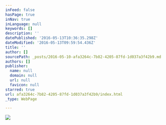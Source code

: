 ```yaml
---
inFeed: false
hasPage: true
inNav: true
inLanguage: null
keywords: []
description: ''
datePublished: '2016-05-13T10:36:35.298Z'
dateModified: '2016-05-13T09:59:54.436Z'
title: ''
author: []
sourcePath: _posts/2016-05-10-afa3264c-7b82-4205-87fd-1d037a3f42b9.md
authors: []
publisher:
  name: null
  domain: null
  url: null
  favicon: null
starred: true
url: afa3264c-7b82-4205-87fd-1d037a3f42b9/index.html
_type: WebPage

---
```

![](https://the-grid-user-content.s3-us-west-2.amazonaws.com/7c032611-d865-4b98-9e12-544925bdb56e.jpg)